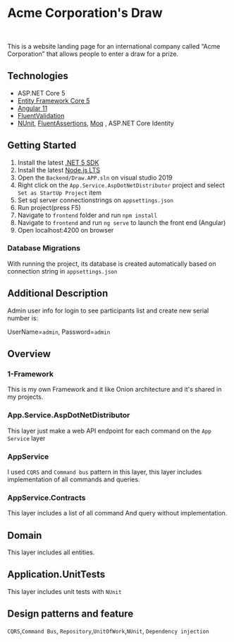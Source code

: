  
 # Acme Corporation's Draw 

<br/>

This is a website landing page for an international company called “Acme Corporation” that allows people to enter a draw for a prize.

## Technologies

* ASP.NET Core 5
* [Entity Framework Core 5](https://docs.microsoft.com/en-us/ef/core/)
* [Angular 11](https://angular.io/)
* [FluentValidation](https://fluentvalidation.net/)
* [NUnit](https://nunit.org/), [FluentAssertions](https://fluentassertions.com/), [Moq](https://github.com/moq) , ASP.NET Core Identity


## Getting Started

1. Install the latest [.NET 5 SDK](https://dotnet.microsoft.com/download/dotnet/5.0)
2. Install the latest [Node.js LTS](https://nodejs.org/en/)
3. Open the `Backend/Draw.APP.sln` on visual studio 2019
4. Right click on the `App.Service.AspDotNetDistributor` project and select `Set as StartUp Project` item
5. Set sql server connectionstrings on `appsettings.json`
6. Run project(press F5)
7. Navigate to `frontend` folder and run `npm install`
8. Navigate to `frontend` and run `ng serve` to launch the front end (Angular)
9. Open localhost:4200 on browser

### Database Migrations

With running the project, its database is created automatically based on connection string in `appsettings.json`

## Additional Description
Admin user info for login to see participants list and create new serial number is:

UserName=`admin`, Password=`admin`


## Overview
 
### 1-Framework

This is my own Framework and it like Onion architecture and it's shared in my projects.


### App.Service.AspDotNetDistributor

This layer just make a web API endpoint for each command on the `App Service` layer

### AppService

I used `CQRS` and `Command bus` pattern in this layer, this layer includes implementation of all commands and queries.

### AppService.Contracts

This layer includes a list of all command And query without implementation.

## Domain

This layer includes all entities.

## Application.UnitTests

This layer includes unit tests with `NUnit`

## Design patterns and feature
`CQRS`,`Command Bus`, `Repository`,`UnitOfWork`,`NUnit`, `Dependency injection`